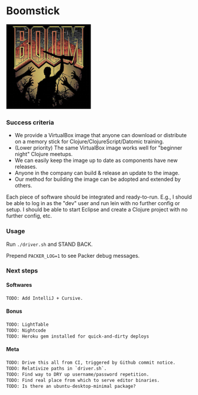 Boomstick
=========
![](resources/boom.png)
### Success criteria

* We provide a VirtualBox image that anyone can download or
distribute on a memory stick for Clojure/ClojureScript/Datomic
training.
* (Lower priority) The same VirtualBox image works well for "beginner
night" Clojure meetups.
* We can easily keep the image up to date as components have new releases.
* Anyone in the company can build & release an update to the image.
* Our method for building the image can be adopted and extended by others.

Each piece of software should be integrated and ready-to-run. E.g., I should be able
to log in as the "dev" user and run lein with no further config or
setup. I should be able to start Eclipse and create a Clojure project
with no further config, etc.


### Usage

Run `./driver.sh` and STAND BACK.

Prepend `PACKER_LOG=1` to see Packer debug messages.


### Next steps

#### Softwares
    TODO: Add IntelliJ + Cursive.


#### Bonus
    TODO: LightTable
    TODO: Nightcode
    TODO: Heroku gem installed for quick-and-dirty deploys

#### Meta
    TODO: Drive this all from CI, triggered by Github commit notice.
    TODO: Relativize paths in `driver.sh`.
    TODO: Find way to DRY up username/password repetition.
    TODO: Find real place from which to serve editor binaries.
    TODO: Is there an ubuntu-desktop-minimal package?

